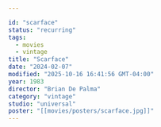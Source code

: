 ```yaml
---

id: "scarface"
status: "recurring"
tags:
  - movies
  - vintage
title: "Scarface"
date: "2024-02-07"
modified: "2025-10-16 16:41:56 GMT-04:00"
year: 1983
director: "Brian De Palma"
category: "vintage"
studio: "universal"
poster: "[[movies/posters/scarface.jpg]]"
---
```


